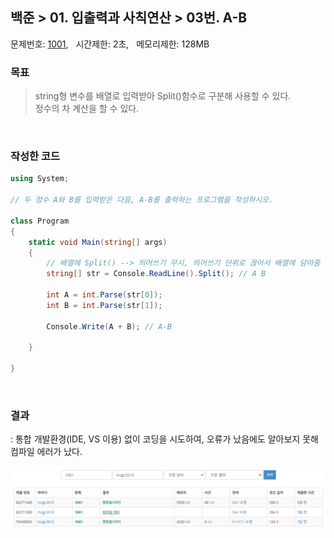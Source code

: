 
## 백준 > 01. 입출력과 사칙연산 > 03번. A-B    
문제번호: [1001](https://www.acmicpc.net/problem/1001), &nbsp; 시간제한: 2초, &nbsp; 메모리제한: 128MB

### 목표
>string형 변수를 배열로 입력받아 Split()함수로 구분해 사용할 수 있다.    
>정수의 차 계산을 할 수 있다.

<br>

### 작성한 코드   

```cs
using System;

// 두 정수 A와 B를 입력받은 다음, A-B를 출력하는 프로그램을 작성하시오.

class Program
{    
    static void Main(string[] args)
    {    
        // 배열에 Split() --> 띄어쓰기 무시, 띄어쓰기 단위로 끊어서 배열에 담아줌
        string[] str = Console.ReadLine().Split(); // A B

        int A = int.Parse(str[0]);
        int B = int.Parse(str[1]);

        Console.Write(A + B); // A-B

    }    
    
}
```

<br>

### 결과    
: 통합 개발환경(IDE, VS 이용) 없이 코딩을 시도하여, 오류가 났음에도 알아보지 못해 컴파일 에러가 났다.

![01단계 03번문항 제출결과](03_result_Img.png)